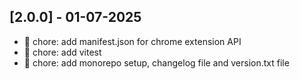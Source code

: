 ## [2.0.0] - 01-07-2025

- 🔧 chore: add manifest.json for chrome extension API
- 🔧 chore: add vitest
- 🔧 chore: add monorepo setup, changelog file and version.txt file
